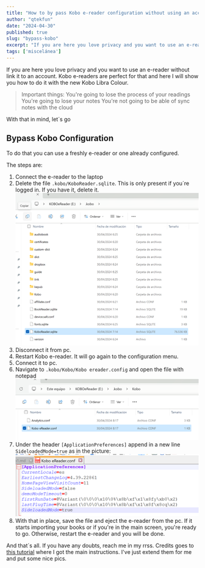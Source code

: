 ```yaml
---
title: "How to by pass Kobo e-reader configuration without using an account?"
author: "qtekfun"
date: "2024-04-30"
published: true
slug: "bypass-kobo"
excerpt: "If you are here you love privacy and you want to use an e-reader without link it to an account. Kobo e-readers are"
tags: ['miscelánea']
---
```



If you are here you love privacy and you want to use an e-reader without link it to an account. Kobo e-readers are
perfect for that and here I will show you how to do it with the new Kobo Libra Colour.

> Important things:
> You're going to lose the process of your readings
> You're going to lose your notes
> You're not going to be able of sync notes with the cloud

With that in mind, let´s go

## Bypass Kobo Configuration

To do that you can use a freshly e-reader or one already configured.

The steps are:

1. Connect the e-reader to the laptop
1. Delete the file `.kobo/KoboReader.sqlite`. This is only present if you´re logged in. If you have it, delete it.
![.kobo/KoboReader.sqlite](/assets/random-stuff/bypass-kobo/koboreader-sqlite.png)
1. Disconnect it from pc.
1. Restart Kobo e-reader. It will go again to the configuration menu.
1. Connect it to pc.
1. Navigate to `.kobo/Kobo/Kobo ereader.config` and open the file with notepad
![.kobo/Kobo/Kobo ereader.config](/assets/random-stuff/bypass-kobo/koboreader-conf.png)
1. Under the header `[ApplicationPreferences]` append in a new line `SideloadedMode=true` as in the picture:
![SideloadedMode=true](/assets/random-stuff/bypass-kobo/koboreader-conf-sideloaded.png)
1. With that in place, save the file and eject the e-reader from the pc. If it starts importing your books or if
   you're in the main screen, you're ready to go. Otherwise, restart the e-reader and you will be done.

And that´s all. If you have any doubts, reach me in my rrss. Credits goes to [this tutorial](https://www.reddit.com/r/kobo/comments/mt2f30/how_to_bypass_account_setup/) where I got the main
instructions. I've just extend them for me and put some nice pics.
